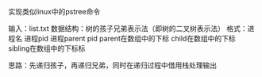 实现类似linux中的pstree命令

输入：list.txt
数据结构：树的孩子兄弟表示法（即树的二叉树表示法）
格式：进程名 进程pid 进程parent pid parent在数组中的下标 child在数组中的下标 sibling在数组中的下标标

思路：先递归孩子，再递归兄弟，同时在递归过程中借用栈处理输出
